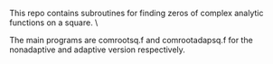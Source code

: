 This repo contains subroutines for finding zeros of complex analytic functions on a square. \\

The main programs are comrootsq.f and comrootadapsq.f for the nonadaptive and adaptive version respectively.
